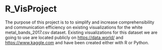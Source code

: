 # R_VisProject
The purpose of this project is to to simplify and increase comprehensibility and communication efficiency on existing visualizations for the white metal_bands_2017.csv dataset. Existing visualizations for this dataset we are going to use are located publicly on https://data.world/ and https://www.kaggle.com and have been created either with R or Python.
